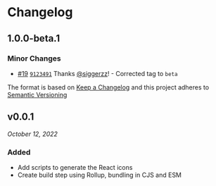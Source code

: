 # Changelog

## 1.0.0-beta.1

### Minor Changes

- [#19](https://github.com/siggerzz/pie/pull/19) [`9123491`](https://github.com/siggerzz/pie/commit/9123491aa0359790a45dc6918c54b71e121678a5) Thanks [@siggerzz](https://github.com/siggerzz)! - Corrected tag to `beta`

The format is based on [Keep a Changelog](http://keepachangelog.com/en/1.0.0/)
and this project adheres to [Semantic Versioning](http://semver.org/spec/v2.0.0.html)

## v0.0.1

_October 12, 2022_

### Added

- Add scripts to generate the React icons
- Create build step using Rollup, bundling in CJS and ESM
